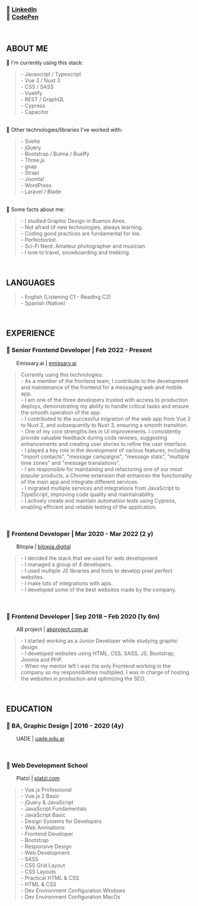 <h3>
  🔸 <a href="https://www.linkedin.com/in/damiothar/">LinkedIn</a></br>
  🔸 <a href="https://codepen.io/damiothar">CodePen</a>
</h3>
<br />

<h2>ABOUT ME</h2>
🔹 I'm currently using this stack:
<blockquote>
  - Javascript / Typescript<br />
  - Vue 3 / Nuxt 3<br />
  - CSS / SASS<br />
  - Vuetify<br />
  - REST / GraphQL<br />
  - Cypress<br />
  - Capacitor<br />
</blockquote>
<br />
🔹 Other technologies/libraries I've worked with:
<blockquote>
  - Svelte<br />
  - jQuery<br />
  - Bootstrap / Bulma / Bueffy<br />
  - Three.js<br />
  - gsap<br />
  - Strapi<br />
  - Joomla!<br />
  - WordPress<br />
  - Laravel / Blade<br />
</blockquote>
<br />
🔸 Some facts about me:
<blockquote>
  - I studied Graphic Design in Buenos Aires.<br />
  - Not afraid of new technologies, always learning.<br />
  - Coding good practices are fundamental for me.<br />
  - Perfectionist.<br />
  - Sci-Fi Nerd. Amateur photographer and musician.<br />
  - I love to travel, snowboarding and trekking.<br />
</blockquote>
<br />

<h2>LANGUAGES</h2>
<blockquote>
  - English (Listening C1 - Reading C2)<br />
  - Spanish (Native)<br />
</blockquote>
<br />

<h2>EXPERIENCE</h2>
<h3>
  🔸 Senior Frontend Developer | Feb 2022 - Present
</h3>
<p>
  &nbsp;&nbsp;&nbsp;&nbsp;&nbsp;&nbsp;
  Emissary.ai | <a href="https://www.emissary.ai/">emissary.ai</a>
</p>
<blockquote>
  Currently using this technologies:<br />
  - As a member of the frontend team, I contribute to the development and maintenance of the frontend for a messaging web and mobile app.<br />
  - I am one of the three developers trusted with access to production deploys, demonstrating my ability to handle critical tasks and ensure the smooth operation of the app.<br />
  - I contributed to the successful migration of the web app from Vue 2 to Nuxt 2, and subsequently to Nuxt 3, ensuring a smooth transition.<br />
  - One of my core strengths lies in UI improvements. I consistently provide valuable feedback during code reviews, suggesting enhancements and creating user stories to refine the user interface.<br />
  - I played a key role in the development of various features, including "import contacts", "message campaigns", "message stats", "multiple time zones" and "message translations".<br />
  - I am responsible for maintaining and refactoring one of our most popular products, a Chrome extension that enhances the functionality of the main app and integrate different services.<br />
  - I migrated multiple services and integrations from JavaScript to TypeScript, improving code quality and maintainability.<br />
  - I actively create and maintain automation tests using Cypress, enabling efficient and reliable testing of the application.<br />
</blockquote>
<br />

<h3>
  🔸 Frontend Developer | Mar 2020 - Mar 2022 (2 y)
</h3>
<p>
  &nbsp;&nbsp;&nbsp;&nbsp;&nbsp;&nbsp;
  Bitopia | <a href="https://bitopia.digital/">bitopia.digital</a>
</p>
<blockquote>
  - I decided the stack that we used for web development<br />
  - I managed a group of 4 developers.<br />
  - I used multiple JS libraries and tools to develop pixel perfect websites.<br />
  - I make lots of integrations with apis.<br />
  - I developed some of the best websites made by the company.<br />
</blockquote>
<br />

<h3>
  🔸 Frontend Developer | Sep 2018 – Feb 2020 (1y 6m)
</h3>
<p>
  &nbsp;&nbsp;&nbsp;&nbsp;&nbsp;&nbsp;
  AB project | <a href="https://www.abproject.com.ar/">abproject.com.ar</a>
</p>
<blockquote>
  - I started working as a Junior Developer while studying graphic design.<br />
  - I developed websites using HTML, CSS, SASS, JS, Bootstrap, Joomla and PHP.<br />
  - When my mentor left I was the only Frontend working in the company so my responsibilities multiplied. I was in charge of hosting the websites in production and optimizing the SEO.<br />
</blockquote>
<br />

<h2>EDUCATION</h2>
<h3>
  🔸 BA, Graphic Design | 2016 - 2020 (4y)
</h3>
<p>
  &nbsp;&nbsp;&nbsp;&nbsp;&nbsp;&nbsp;
  UADE | <a href="https://www.uade.edu.ar/">uade.edu.ar</a>
</p>
<br />

<h3>
  🔸 Web Development School
</h3>
<p>
  &nbsp;&nbsp;&nbsp;&nbsp;&nbsp;&nbsp;
  Platzi | <a href="https://platzi.com/">platzi.com</a>
</p>
<blockquote>
  - Vue.js Professional<br />
  - Vue.js 2 Basic<br />
  - jQuery & JavaScript<br />
  - JavaScript Fundamentals<br />
  - JavaScript Basic<br />
  - Design Systems for Developers<br />
  - Web Animations<br />
  - Frontend Developer<br />
  - Bootstrap<br />
  - Responsive Design<br />
  - Web Development<br />
  - SASS<br />
  - CSS Grid Layout<br />
  - CSS Layouts<br />
  - Practical HTML & CSS<br />
  - HTML & CSS<br />
  - Dev Environment Configuration Windows<br />
  - Dev Environment Configuration MacOs<br />
</blockquote>
<br />
